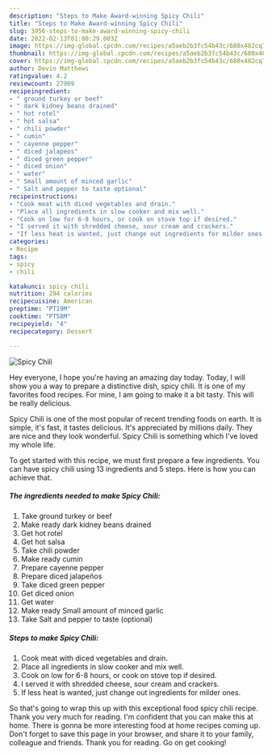 ```yaml
---
description: "Steps to Make Award-winning Spicy Chili"
title: "Steps to Make Award-winning Spicy Chili"
slug: 3956-steps-to-make-award-winning-spicy-chili
date: 2022-02-13T01:00:29.003Z
image: https://img-global.cpcdn.com/recipes/a5aeb2b3fc54b43c/680x482cq70/spicy-chili-recipe-main-photo.jpg
thumbnail: https://img-global.cpcdn.com/recipes/a5aeb2b3fc54b43c/680x482cq70/spicy-chili-recipe-main-photo.jpg
cover: https://img-global.cpcdn.com/recipes/a5aeb2b3fc54b43c/680x482cq70/spicy-chili-recipe-main-photo.jpg
author: Devin Matthews
ratingvalue: 4.2
reviewcount: 27909
recipeingredient:
- " ground turkey or beef"
- " dark kidney beans drained"
- " hot rotel"
- " hot salsa"
- " chili powder"
- " cumin"
- " cayenne pepper"
- " diced jalapeos"
- " diced green pepper"
- " diced onion"
- " water"
- " Small amount of minced garlic"
- " Salt and pepper to taste optional"
recipeinstructions:
- "Cook meat with diced vegetables and drain."
- "Place all ingredients in slow cooker and mix well."
- "Cook on low for 6-8 hours, or cook on stove top if desired."
- "I served it with shredded cheese, sour cream and crackers."
- "If less heat is wanted, just change out ingredients for milder ones."
categories:
- Recipe
tags:
- spicy
- chili

katakunci: spicy chili 
nutrition: 294 calories
recipecuisine: American
preptime: "PT19M"
cooktime: "PT58M"
recipeyield: "4"
recipecategory: Dessert

---
```



![Spicy Chili](https://img-global.cpcdn.com/recipes/a5aeb2b3fc54b43c/680x482cq70/spicy-chili-recipe-main-photo.jpg)

Hey everyone, I hope you're having an amazing day today. Today, I will show you a way to prepare a distinctive dish, spicy chili. It is one of my favorites food recipes. For mine, I am going to make it a bit tasty. This will be really delicious.

Spicy Chili is one of the most popular of recent trending foods on earth. It is simple, it's fast, it tastes delicious. It's appreciated by millions daily. They are nice and they look wonderful. Spicy Chili is something which I've loved my whole life.




To get started with this recipe, we must first prepare a few ingredients. You can have spicy chili using 13 ingredients and 5 steps. Here is how you can achieve that.

<!--inarticleads1-->

##### The ingredients needed to make Spicy Chili:

1. Take  ground turkey or beef
1. Make ready  dark kidney beans drained
1. Get  hot rotel
1. Get  hot salsa
1. Take  chili powder
1. Make ready  cumin
1. Prepare  cayenne pepper
1. Prepare  diced jalapeños
1. Take  diced green pepper
1. Get  diced onion
1. Get  water
1. Make ready  Small amount of minced garlic
1. Take  Salt and pepper to taste (optional)




<!--inarticleads2-->

##### Steps to make Spicy Chili:

1. Cook meat with diced vegetables and drain.
1. Place all ingredients in slow cooker and mix well.
1. Cook on low for 6-8 hours, or cook on stove top if desired.
1. I served it with shredded cheese, sour cream and crackers.
1. If less heat is wanted, just change out ingredients for milder ones.




So that's going to wrap this up with this exceptional food spicy chili recipe. Thank you very much for reading. I'm confident that you can make this at home. There is gonna be more interesting food at home recipes coming up. Don't forget to save this page in your browser, and share it to your family, colleague and friends. Thank you for reading. Go on get cooking!
